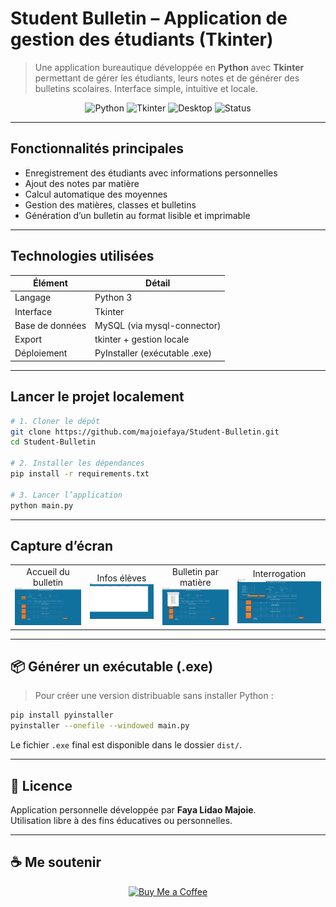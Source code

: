 # Student Bulletin – Application de gestion des étudiants (Tkinter)

> Une application bureautique développée en **Python** avec **Tkinter** permettant de gérer les étudiants, leurs notes et de générer des bulletins scolaires. Interface simple, intuitive et locale.

<p align="center">
  <img src="https://img.shields.io/badge/Python-3776AB?style=flat-square&logo=python&logoColor=white" alt="Python"/>
  <img src="https://img.shields.io/badge/Tkinter-GUI-blue?style=flat-square" alt="Tkinter"/>
  <img src="https://img.shields.io/badge/Type-Bureautique-orange?style=flat-square" alt="Desktop"/>
  <img src="https://img.shields.io/badge/Status-Terminé-brightgreen?style=flat-square" alt="Status"/>
</p>

---

## Fonctionnalités principales

- Enregistrement des étudiants avec informations personnelles
- Ajout des notes par matière
- Calcul automatique des moyennes
- Gestion des matières, classes et bulletins
- Génération d’un bulletin au format lisible et imprimable

---

## Technologies utilisées

| Élément         | Détail                         |
|-----------------|---------------------------------|
| Langage         | Python 3                        |
| Interface       | Tkinter                         |
| Base de données | MySQL (via mysql-connector)     |
| Export          | tkinter + gestion locale        |
| Déploiement     | PyInstaller (exécutable .exe)   |

---

## Lancer le projet localement

```bash
# 1. Cloner le dépôt
git clone https://github.com/majoiefaya/Student-Bulletin.git
cd Student-Bulletin

# 2. Installer les dépendances
pip install -r requirements.txt

# 3. Lancer l’application
python main.py
```

---

## Capture d’écran

<p align="center">
  <table>
    <tr>
      <td align="center">Accueil du bulletin<br/>
        <img src="https://github.com/majoiefaya/Student-Management/blob/main/ASSETS/images/bulletin_accueil.png?raw=true" width="300"/>
      </td>
      <td align="center">Infos élèves<br/>
        <img src="https://github.com/majoiefaya/Student-Management/blob/main/ASSETS/images/info_seleves.png?raw=true" width="300"/>
      </td>
      <td align="center">Bulletin par matière<br/>
        <img src="https://github.com/majoiefaya/Student-Management/blob/main/ASSETS/images/bulletin_matieres.png?raw=true" width="300"/>
      </td>
      <td align="center">Interrogation<br/>
        <img src="https://github.com/majoiefaya/Student-Management/blob/main/ASSETS/images/Interrogation.png?raw=true" width="300"/>
      </td>
    </tr>
  </table>
</p>

---

## 📦 Générer un exécutable (.exe)

> Pour créer une version distribuable sans installer Python :

```bash
pip install pyinstaller
pyinstaller --onefile --windowed main.py
```

Le fichier `.exe` final est disponible dans le dossier `dist/`.

---

## 📄 Licence

Application personnelle développée par **Faya Lidao Majoie**.  
Utilisation libre à des fins éducatives ou personnelles.

---

## ☕ Me soutenir

<p align="center">
  <a href="https://buymeacoffee.com/majoiefaya" target="_blank" rel="noopener noreferrer">
    <img src="https://img.shields.io/badge/Buy%20Me%20a%20Coffee-ffdd00?style=flat-square&logo=buymeacoffee&logoColor=black" alt="Buy Me a Coffee"/>
  </a>
</p>
